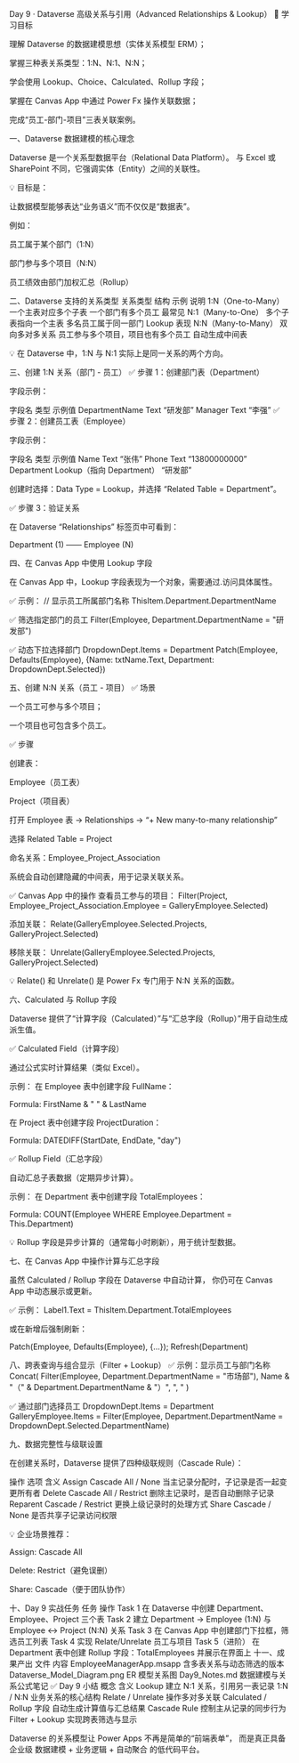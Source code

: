 Day 9 · Dataverse 高级关系与引用（Advanced Relationships & Lookup）
🎯 学习目标

理解 Dataverse 的数据建模思想（实体关系模型 ERM）；

掌握三种表关系类型：1:N、N:1、N:N；

学会使用 Lookup、Choice、Calculated、Rollup 字段；

掌握在 Canvas App 中通过 Power Fx 操作关联数据；

完成“员工-部门-项目”三表关联案例。

一、Dataverse 数据建模的核心理念

Dataverse 是一个关系型数据平台（Relational Data Platform）。
与 Excel 或 SharePoint 不同，它强调实体（Entity）之间的关联性。

💡 目标是：

让数据模型能够表达“业务语义”而不仅仅是“数据表”。

例如：

员工属于某个部门（1:N）

部门参与多个项目（N:N）

员工绩效由部门加权汇总（Rollup）

二、Dataverse 支持的关系类型
关系类型	结构	示例	说明
1:N（One-to-Many）	一个主表对应多个子表	一个部门有多个员工	最常见
N:1（Many-to-One）	多个子表指向一个主表	多名员工属于同一部门	Lookup 表现
N:N（Many-to-Many）	双向多对多关系	员工参与多个项目，项目也有多个员工	自动生成中间表

💡 在 Dataverse 中，1:N 与 N:1 实际上是同一关系的两个方向。

三、创建 1:N 关系（部门 - 员工）
✅ 步骤 1：创建部门表（Department）

字段示例：

字段名	类型	示例值
DepartmentName	Text	“研发部”
Manager	Text	“李强”
✅ 步骤 2：创建员工表（Employee）

字段示例：

字段名	类型	示例值
Name	Text	“张伟”
Phone	Text	“13800000000”
Department	Lookup（指向 Department）	“研发部”

创建时选择：Data Type = Lookup，并选择 “Related Table = Department”。

✅ 步骤 3：验证关系

在 Dataverse “Relationships” 标签页中可看到：

Department (1) —— Employee (N)

四、在 Canvas App 中使用 Lookup 字段

在 Canvas App 中，Lookup 字段表现为一个对象，需要通过.访问具体属性。

✅ 示例：
// 显示员工所属部门名称
ThisItem.Department.DepartmentName

✅ 筛选指定部门的员工
Filter(Employee, Department.DepartmentName = "研发部")

✅ 动态下拉选择部门
DropdownDept.Items = Department
Patch(Employee, Defaults(Employee), {Name: txtName.Text, Department: DropdownDept.Selected})

五、创建 N:N 关系（员工 - 项目）
✅ 场景

一个员工可参与多个项目；

一个项目也可包含多个员工。

✅ 步骤

创建表：

Employee（员工表）

Project（项目表）

打开 Employee 表 → Relationships → “+ New many-to-many relationship”

选择 Related Table = Project

命名关系：Employee_Project_Association

系统会自动创建隐藏的中间表，用于记录关联关系。

✅ Canvas App 中的操作
查看员工参与的项目：
Filter(Project, Employee_Project_Association.Employee = GalleryEmployee.Selected)

添加关联：
Relate(GalleryEmployee.Selected.Projects, GalleryProject.Selected)

移除关联：
Unrelate(GalleryEmployee.Selected.Projects, GalleryProject.Selected)


💡 Relate() 和 Unrelate() 是 Power Fx 专门用于 N:N 关系的函数。

六、Calculated 与 Rollup 字段

Dataverse 提供了“计算字段（Calculated）”与“汇总字段（Rollup）”用于自动生成派生值。

✅ Calculated Field（计算字段）

通过公式实时计算结果（类似 Excel）。

示例：
在 Employee 表中创建字段 FullName：

Formula: FirstName & " " & LastName


在 Project 表中创建字段 ProjectDuration：

Formula: DATEDIFF(StartDate, EndDate, "day")

✅ Rollup Field（汇总字段）

自动汇总子表数据（定期异步计算）。

示例：
在 Department 表中创建字段 TotalEmployees：

Formula: COUNT(Employee WHERE Employee.Department = This.Department)


💡 Rollup 字段是异步计算的（通常每小时刷新），用于统计型数据。

七、在 Canvas App 中操作计算与汇总字段

虽然 Calculated / Rollup 字段在 Dataverse 中自动计算，
你仍可在 Canvas App 中动态展示或更新。

✅ 示例：
Label1.Text = ThisItem.Department.TotalEmployees


或在新增后强制刷新：

Patch(Employee, Defaults(Employee), {...});
Refresh(Department)

八、跨表查询与组合显示（Filter + Lookup）
✅ 示例：显示员工与部门名称
Concat(
    Filter(Employee, Department.DepartmentName = "市场部"),
    Name & "（" & Department.DepartmentName & "）",
    ", "
)

✅ 通过部门选择员工
DropdownDept.Items = Department
GalleryEmployee.Items = Filter(Employee, Department.DepartmentName = DropdownDept.Selected.DepartmentName)

九、数据完整性与级联设置

在创建关系时，Dataverse 提供了四种级联规则（Cascade Rule）：

操作	选项	含义
Assign	Cascade All / None	当主记录分配时，子记录是否一起变更所有者
Delete	Cascade All / Restrict	删除主记录时，是否自动删除子记录
Reparent	Cascade / Restrict	更换上级记录时的处理方式
Share	Cascade / None	是否共享子记录访问权限

💡 企业场景推荐：

Assign: Cascade All

Delete: Restrict（避免误删）

Share: Cascade（便于团队协作）

十、Day 9 实战任务
任务	操作
Task 1	在 Dataverse 中创建 Department、Employee、Project 三个表
Task 2	建立 Department → Employee (1:N) 与 Employee ↔ Project (N:N) 关系
Task 3	在 Canvas App 中创建部门下拉框，筛选员工列表
Task 4	实现 Relate/Unrelate 员工与项目
Task 5（进阶）	在 Department 表中创建 Rollup 字段：TotalEmployees 并展示在界面上
十一、成果产出
文件	内容
EmployeeManagerApp.msapp	含多表关系与动态筛选的版本
Dataverse_Model_Diagram.png	ER 模型关系图
Day9_Notes.md	数据建模与关系公式笔记
✅ Day 9 小结
概念	含义
Lookup	建立 N:1 关系，引用另一表记录
1:N / N:N	业务关系的核心结构
Relate / Unrelate	操作多对多关联
Calculated / Rollup 字段	自动生成计算值与汇总结果
Cascade Rule	控制主从记录的同步行为
Filter + Lookup	实现跨表筛选与显示

Dataverse 的关系模型让 Power Apps 不再是简单的“前端表单”，
而是真正具备企业级 数据建模 + 业务逻辑 + 自动聚合 的低代码平台。